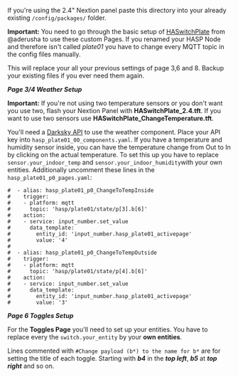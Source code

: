 If you're using the 2.4" Nextion panel paste this directory into your already existing ```/config/packages/``` folder. 

**Important:** You need to go through the basic setup of [HASwitchPlate](https://github.com/aderusha/HASwitchPlate) from @aderusha to use these custom Pages. If you renamed your HASP Node and therefore isn't called *plate01* you have to change every MQTT topic in the config files manually.

This will replace your all your previous settings of page 3,6 and 8. Backup your existing files if you ever need them again. 

**_Page 3/4 Weather Setup_**

**Important:** If you're not using two temperature sensors or you don't want you use two, flash your Nextion Panel with **HASwitchPlate_2.4.tft**. If you want to use two sensors use **HASwitchPlate_ChangeTemperature.tft**.

You'll need a [Darksky API](https://darksky.net/dev) to use the weather component. Place your API key into ```hasp_plate01_00_components.yaml```. 
If you have a temperature and humidity sensor inside, you can have the temperature change from Out to In by clicking on the actual temperature. 
To set this up you have to replace ```sensor.your_indoor_temp``` and ```sensor.your_indoor_humidity```with your own entities.
Additionally uncomment these lines in the ```hasp_plate01_p0_pages.yaml```:
```
#  - alias: hasp_plate01_p0_ChangeToTempInside
#    trigger:
#    - platform: mqtt
#      topic: 'hasp/plate01/state/p[3].b[6]'    
#    action:
#    - service: input_number.set_value
#      data_template:
#        entity_id: 'input_number.hasp_plate01_activepage'
#        value: '4'
#  
#  - alias: hasp_plate01_p0_ChangeToTempOutside
#    trigger:
#    - platform: mqtt
#      topic: 'hasp/plate01/state/p[4].b[6]'    
#    action:
#    - service: input_number.set_value
#      data_template:
#        entity_id: 'input_number.hasp_plate01_activepage'
#        value: '3'     
```



**_Page 6 Toggles Setup_**

For the **Toggles Page** you'll need to set up your entities. You have to replace every the ```switch.your_entity``` by your **own entities**.

Lines commented with ```#Change payload (b*) to the name for b*```  are for setting the title of each toggle. Starting with **_b4_** in the **_top left_**, **_b5_** at **_top right_** and so on.
